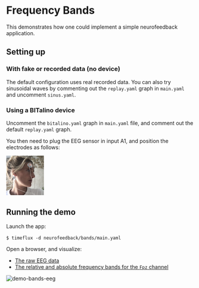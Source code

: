 # Frequency Bands

This demonstrates how one could implement a simple neurofeedback application.

## Setting up

### With fake or recorded data (no device)

The default configuration uses real recorded data. You can also try sinusoidal waves by commenting out the `replay.yaml` graph in `main.yaml` and uncomment `sinus.yaml`.

### Using a BITalino device

Uncomment the `bitalino.yaml` graph in `main.yaml` file, and comment out the default `replay.yaml` graph.

You then need to plug the EEG sensor in input A1, and position the electrodes as follows:

<img src="images/bitalino.jpg" width="20%">

## Running the demo

Launch the app:

```
$ timeflux -d neurofeedback/bands/main.yaml
```

Open a browser, and visualize:

- [The raw EEG data](http://localhost:8000/monitor/)
- [The relative and absolute frequency bands for the `Fpz` channel](http://localhost:8000/bands/)


![demo-bands-eeg](images/interface.gif)


